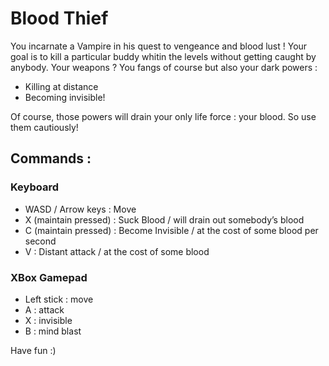 # Blood Thief

You incarnate a Vampire in his quest to vengeance and blood lust ! Your goal is to kill a particular buddy whitin the levels without getting caught by anybody. Your weapons ? You fangs of course but also your dark powers :

* Killing at distance
* Becoming invisible!

Of course, those powers will drain your only life force : your blood. So use them cautiously!

## Commands :

### Keyboard
 * WASD / Arrow keys : Move
 * X (maintain pressed) : Suck Blood / will drain out somebody’s blood
 * C (maintain pressed) : Become Invisible / at the cost of some blood per second
 * V : Distant attack / at the cost of some blood
### XBox Gamepad
* Left stick : move
* A : attack
* X : invisible
* B : mind blast

Have fun :)

